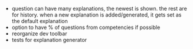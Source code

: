 - question can have many explanations, the newest is shown. the rest are for history. when a new explanation is added/generated, it gets set as the default explanation
- option to have % of questions from competencies if possible
- reorganize dev toolbar
- tests for explanation generator
